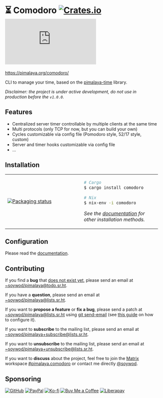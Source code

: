 # ⏳ Comodoro [![Crates.io](https://img.shields.io/crates/v/comodoro)](https://crates.io/crates/comodoro) [![Matrix](https://img.shields.io/matrix/pimalaya.comodoro:matrix.org?color=success&label=chat)](https://matrix.to/#/#pimalaya.comodoro:matrix.org)

https://pimalaya.org/comodoro/

CLI to manage your time, based on the [pimalaya-time](https://sr.ht/~soywod/pimalaya/) library.

*Disclaimer: the project is under active development, do not use in production before the `v1.0.0`.*

## Features

- Centralized server timer controllable by multiple clients at the same time
- Multi protocols (only TCP for now, but you can build your own)
- Cycles customizable via config file (Pomodoro style, 52/17 style, custom)
- Server and timer hooks customizable via config file
- …

## Installation

<table align="center">
<tr>
<td width="50%">
<a href="https://repology.org/project/comodoro/versions">
<img src="https://repology.org/badge/vertical-allrepos/comodoro.svg" alt="Packaging status" />
</a>
</td>
<td width="50%">

```bash
# Cargo
$ cargo install comodoro

# Nix
$ nix-env -i comodoro
```

*See the [documentation](https://pimalaya.org/comodoro/cli/installation/index.html) for other installation methods.*

</td>
</tr>
</table>

## Configuration

Please read the [documentation](https://pimalaya.org/comodoro/cli/configuration/index.html).

## Contributing

If you find a **bug** that [does not exist yet](https://todo.sr.ht/~soywod/pimalaya), please send an email at [~soywod/pimalaya@todo.sr.ht](mailto:~soywod/pimalaya@todo.sr.ht).

If you have a **question**, please send an email at [~soywod/pimalaya@lists.sr.ht](mailto:~soywod/pimalaya@lists.sr.ht).

If you want to **propose a feature** or **fix a bug**, please send a patch at [~soywod/pimalaya@lists.sr.ht](mailto:~soywod/pimalaya@lists.sr.ht) using [git send-email](https://git-scm.com/docs/git-send-email) (see [this guide](https://git-send-email.io/) on how to configure it).

If you want to **subscribe** to the mailing list, please send an email at [~soywod/pimalaya+subscribe@lists.sr.ht](mailto:~soywod/pimalaya+subscribe@lists.sr.ht).

If you want to **unsubscribe** to the mailing list, please send an email at [~soywod/pimalaya+unsubscribe@lists.sr.ht](mailto:~soywod/pimalaya+unsubscribe@lists.sr.ht).

If you want to **discuss** about the project, feel free to join the [Matrix](https://matrix.org/) workspace [#pimalaya.comodoro](https://matrix.to/#/#pimalaya.comodoro:matrix.org) or contact me directly [@soywod](https://matrix.to/#/@soywod:matrix.org).

## Sponsoring

[![GitHub](https://img.shields.io/badge/-GitHub%20Sponsors-fafbfc?logo=GitHub%20Sponsors)](https://github.com/sponsors/soywod)
[![PayPal](https://img.shields.io/badge/-PayPal-0079c1?logo=PayPal&logoColor=ffffff)](https://www.paypal.com/paypalme/soywod)
[![Ko-fi](https://img.shields.io/badge/-Ko--fi-ff5e5a?logo=Ko-fi&logoColor=ffffff)](https://ko-fi.com/soywod)
[![Buy Me a Coffee](https://img.shields.io/badge/-Buy%20Me%20a%20Coffee-ffdd00?logo=Buy%20Me%20A%20Coffee&logoColor=000000)](https://www.buymeacoffee.com/soywod)
[![Liberapay](https://img.shields.io/badge/-Liberapay-f6c915?logo=Liberapay&logoColor=222222)](https://liberapay.com/soywod)
